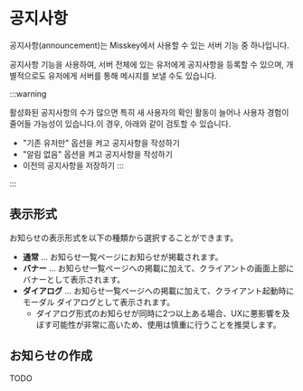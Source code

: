 # 공지사항

공지사항(announcement)는 Misskey에서 사용할 수 있는 서버 기능 중 하나입니다.

공지사항 기능을 사용하여, 서버 전체에 있는 유저에게 공지사항을 등록할 수 있으며, 개별적으로도 유저에게 서버를 통해 메시지를 보낼 수도 있습니다.

:::warning

활성화된 공지사항의 수가 많으면 특히 새 사용자의 확인 활동이 늘어나 사용자 경험이 줄어들 가능성이 있습니다.이 경우, 아래와 같이 검토할 수 있습니다.

- "기존 유저만" 옵션을 켜고 공지사항을 작성하기
- "알림 없음" 옵션을 켜고 공지사항을 작성하기
- 이전의 공지사항을 저장하기
  :::

:::

## 表示形式

お知らせの表示形式を以下の種類から選択することができます。

- **通常** ... お知らせ一覧ページにお知らせが掲載されます。
- **バナー** ... お知らせ一覧ページへの掲載に加えて、クライアントの画面上部にバナーとして表示されます。
- **ダイアログ** ... お知らせ一覧ページへの掲載に加えて、クライアント起動時にモーダル ダイアログとして表示されます。
  - ダイアログ形式のお知らせが同時に2つ以上ある場合、UXに悪影響を及ぼす可能性が非常に高いため、使用は慎重に行うことを推奨します。

## お知らせの作成

TODO
